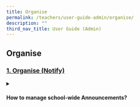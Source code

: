 ```yaml
---
title: Organise
permalink: /teachers/user-guide-admin/organise/
description: ""
third_nav_title: User Guide (Admin)
---
```

## Organise

### [1. Organise (Notify)](/teacher-user-guide/discover/index/)

<details>
  <summary><h4>How to manage school-wide Announcements?</h4></summary>

<a target="_blank" href="https://www.notion.so/Manage-School-Announcements-Enhanced-9b7a8f210d724fe8b65d13f6ba7cabfe">Manage School Announcements (Enhanced)</a>
</details>